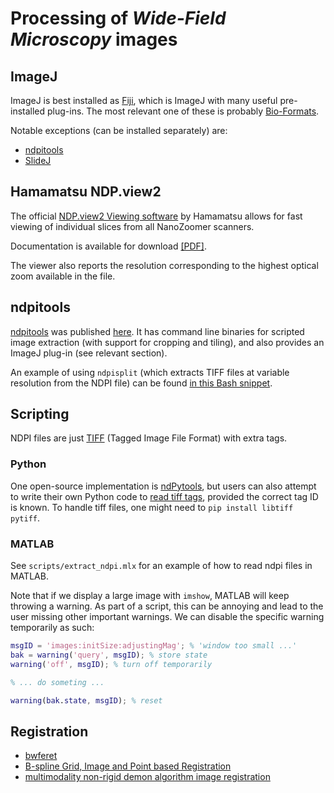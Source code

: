 # Processing of *Wide-Field Microscopy* images

## ImageJ

ImageJ is best installed as [Fiji](https://fiji.sc/), which is ImageJ with many useful pre-installed plug-ins. The most relevant one of these is probably [Bio-Formats](https://imagej.net/Bio-Formats).

Notable exceptions (can be installed separately) are:

- [ndpitools](https://www.imnc.in2p3.fr/pagesperso/deroulers/software/ndpitools/imagejplugins.html)
- [SlideJ](https://imagej.net/SlideJ)

## Hamamatsu NDP.view2

The official [NDP.view2 Viewing software](https://www.hamamatsu.com/us/en/product/type/U12388-01/index.html) by Hamamatsu allows for fast viewing of individual slices from all NanoZoomer scanners.

Documentation is available for download [[PDF]](https://www.hamamatsu.com/sp/sys/en/manual/NDPview2_manual_en.pdf).

The viewer also reports the resolution corresponding to the highest optical zoom available in the file.

## ndpitools

[ndpitools](https://www.imnc.in2p3.fr/pagesperso/deroulers/software/ndpitools/) was published [here](https://doi.org/10.1186/1746-1596-8-92). It has command line binaries for scripted image extraction (with support for cropping and tiling), and also provides an ImageJ plug-in (see relevant section).

An example of using `ndpisplit` (which extracts TIFF files at variable resolution from the NDPI file) can be found [in this Bash snippet](https://gitlab.com/janniklasrose/microscopy-image-processing/snippets/1995477).

## Scripting

NDPI files are just [TIFF](https://en.wikipedia.org/wiki/TIFF) (Tagged Image File Format) with extra tags.

### Python

One open-source implementation is [ndPytools](https://github.com/fepegar/ndPytools), but users can also attempt to write their own Python code to [read tiff tags](https://stackoverflow.com/q/46283224), provided the correct tag ID is known. To handle tiff files, one might need to `pip install libtiff pytiff`.

### MATLAB

See `scripts/extract_ndpi.mlx` for an example of how to read ndpi files in MATLAB.

Note that if we display a large image with `imshow`, MATLAB will keep throwing a warning. As part of a script, this can be annoying and lead to the user missing other important warnings. We can disable the specific warning temporarily as such:

```matlab
msgID = 'images:initSize:adjustingMag'; % 'window too small ...'
bak = warning('query', msgID); % store state
warning('off', msgID); % turn off temporarily

% ... do someting ...

warning(bak.state, msgID); % reset
```

## Registration

- [bwferet](https://www.mathworks.com/help/images/ref/bwferet.html)
- [B-spline Grid, Image and Point based Registration](https://uk.mathworks.com/matlabcentral/fileexchange/20057-b-spline-grid-image-and-point-based-registration)
- [multimodality non-rigid demon algorithm image registration](https://www.mathworks.com/matlabcentral/fileexchange/21451-multimodality-non-rigid-demon-algorithm-image-registration)
